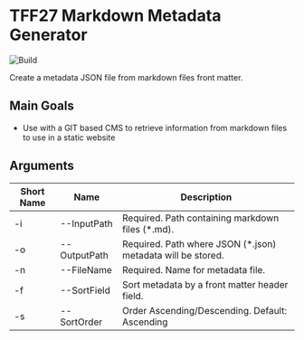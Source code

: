 TFF27 Markdown Metadata Generator
============

![Build](https://github.com/Tff27/tff27-markdown-metadata-generator/actions/workflows/dotnet.yml/badge.svg)

Create a metadata JSON file from markdown files front matter.

## Main Goals
* Use with a GIT based CMS to retrieve information from markdown files to use in a static website

## Arguments
| Short Name | Name | Description |
|---|---|---|
| -i | --InputPath |  Required. Path containing markdown files (*.md). |
| -o | --OutputPath | Required. Path where JSON (*.json) metadata will be stored. |
| -n | --FileName | Required. Name for metadata file. |
| -f | --SortField | Sort metadata by a front matter header field. |
| -s | --SortOrder | Order Ascending/Descending. Default: Ascending |
